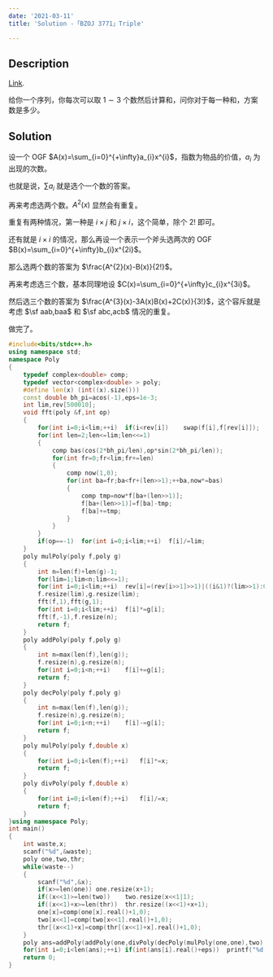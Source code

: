 ```yaml
---
date: '2021-03-11'
title: 'Solution -「BZOJ 3771」Triple'

---
```


## Description

[Link](http://222.180.160.110:1024/problem/11038).

给你一个序列，你每次可以取 $1\sim3$ 个数然后计算和，问你对于每一种和，方案数是多少。

## Solution

设一个 OGF $A(x)=\sum_{i=0}^{+\infty}a_{i}x^{i}$，指数为物品的价值，$a_{i}$ 为出现的次数。

也就是说，$\sum a_{i}$ 就是选个一个数的答案。

再来考虑选两个数。$A^{2}(x)$ 显然会有重复。

重复有两种情况，第一种是 $i\times j$ 和 $j\times i$，这个简单，除个 $2!$ 即可。

还有就是 $i\times i$ 的情况，那么再设一个表示一个斧头选两次的 OGF $B(x)=\sum_{i=0}^{+\infty}b_{i}x^{2i}$。

那么选两个数的答案为 $\frac{A^{2}(x)-B(x)}{2!}$。

再来考虑选三个数，基本同理地设 $C(x)=\sum_{i=0}^{+\infty}c_{i}x^{3i}$。

然后选三个数的答案为 $\frac{A^{3}(x)-3A(x)B(x)+2C(x)}{3!}$，这个容斥就是考虑 $\sf aab,baa$ 和 $\sf abc,acb$ 情况的重复。

做完了。

```cpp
#include<bits/stdc++.h>
using namespace std;
namespace Poly
{
	typedef complex<double> comp;
	typedef vector<complex<double> > poly;
	#define len(x) (int((x).size()))
	const double bh_pi=acos(-1),eps=1e-3;
	int lim,rev[500010];
	void fft(poly &f,int op)
	{
		for(int i=0;i<lim;++i)	if(i<rev[i])	swap(f[i],f[rev[i]]);
		for(int len=2;len<=lim;len<<=1)
		{
			comp bas(cos(2*bh_pi/len),op*sin(2*bh_pi/len));
			for(int fr=0;fr<lim;fr+=len)
			{
				comp now(1,0);
				for(int ba=fr;ba<fr+(len>>1);++ba,now*=bas)
				{
					comp tmp=now*f[ba+(len>>1)];
					f[ba+(len>>1)]=f[ba]-tmp;
					f[ba]+=tmp;
				}
			}
		}
		if(op==-1)	for(int i=0;i<lim;++i)	f[i]/=lim;
	}
	poly mulPoly(poly f,poly g)
	{
		int n=len(f)+len(g)-1;
		for(lim=1;lim<n;lim<<=1);
		for(int i=0;i<lim;++i)	rev[i]=(rev[i>>1]>>1)|((i&1)?(lim>>1):0);
		f.resize(lim),g.resize(lim);
		fft(f,1),fft(g,1);
		for(int i=0;i<lim;++i)	f[i]*=g[i];
		fft(f,-1),f.resize(n);
		return f;
	}
	poly addPoly(poly f,poly g)
	{
		int n=max(len(f),len(g));
		f.resize(n),g.resize(n);
		for(int i=0;i<n;++i)	f[i]+=g[i];
		return f;
	}
	poly decPoly(poly f,poly g)
	{
		int n=max(len(f),len(g));
		f.resize(n),g.resize(n);
		for(int i=0;i<n;++i)	f[i]-=g[i];
		return f;
	}
	poly mulPoly(poly f,double x)
	{
		for(int i=0;i<len(f);++i)	f[i]*=x;
		return f;
	}
	poly divPoly(poly f,double x)
	{
		for(int i=0;i<len(f);++i)	f[i]/=x;
		return f;
	}
}using namespace Poly;
int main()
{
	int waste,x;
	scanf("%d",&waste);
	poly one,two,thr;
	while(waste--)
	{
		scanf("%d",&x);
		if(x>=len(one))	one.resize(x+1);
		if((x<<1)>=len(two))	two.resize(x<<1|1);
		if((x<<1)+x>=len(thr))	thr.resize((x<<1)+x+1);
		one[x]=comp(one[x].real()+1,0);
		two[x<<1]=comp(two[x<<1].real()+1,0);
		thr[(x<<1)+x]=comp(thr[(x<<1)+x].real()+1,0);
	}
	poly ans=addPoly(addPoly(one,divPoly(decPoly(mulPoly(one,one),two),2)),divPoly(addPoly(decPoly(mulPoly(mulPoly(one,one),one),mulPoly(mulPoly(one,two),3)),mulPoly(thr,2)),6));
	for(int i=0;i<len(ans);++i)	if(int(ans[i].real()+eps))	printf("%d %d\n",i,int(ans[i].real()+eps));
	return 0;
}
```